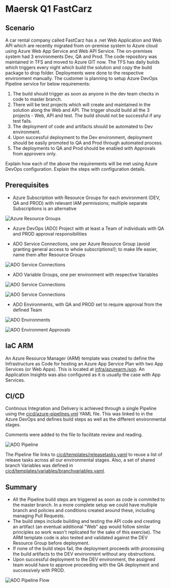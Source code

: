 # Maersk Q1 FastCarz

## Scenario
A car rental company called FastCarz has a .net Web Application and Web API which are recently migrated from on-premise system to Azure cloud using Azure Web App Service and Web API Service. The on-premises system had 3 environments Dev, QA and Prod.
The code repository was maintained in TFS and moved to Azure GIT now. The TFS has daily builds which triggers every night which build the solution and copy the build package to drop folder.
Deployments were done to the respective environment manually. The customer is planning to setup Azure DevOps Pipeline service for below requirements:
1) The build should trigger as soon as anyone in the dev team checks in code to master branch.
2) There will be test projects which will create and maintained in the solution along the Web and API.
The trigger should build all the 3 projects - Web, API and test.
The build should not be successful if any test fails.
3) The deployment of code and artifacts should be automated to Dev environment.
4) Upon successful deployment to the Dev environment, deployment should be easily promoted to QA
and Prod through automated process.
5) The deployments to QA and Prod should be enabled with Approvals from approvers only.

Explain how each of the above the requirements will be met using Azure DevOps configuration.
Explain the steps with configuration details.

## Prerequisites
- Azure Subscription with Resource Groups for each environment (DEV, QA and PROD) with relevant IAM permissions; multiple separate Subscriptions is an alternative

![Azure Resource Groups](readme/img/azureRGs.png)

- Azure DevOps (ADO) Project with at least a Team of individuals with QA and PROD approval responsibilities

- ADO Service Connections, one per Azure Resource Group (avoid granting general access to whole subscriptions!); to make life easier, name them after Resource Groups

![ADO Service Connections](readme/img/adoServiceConnections.png)

- ADO Variable Groups, one per environment with respective Variables

![ADO Service Connections](readme/img/adoVarGroups.png)

![ADO Service Connections](readme/img/adoDevVars.png)

- ADO Environments, with QA and PROD set to require approval from the defined Team

![ADO Environments](readme/img/adoEnvs.png)

![ADO Environment Approvals](readme/img/adoEnvsQAapprove.png)

## IaC ARM
An Azure Resource Manager (ARM) template was created to define the Infrastructure as Code for hosting an Azure App Service Plan with two App Services (or Web Apps). This is located at [infra/azurearm.json](infra/azurearm.json). An Application Insights was also configured as it is usually the case with App Services.

## CI/CD
Continous Integration and Delivery is achieved through a single Pipeline using the [cicd/azure-pipelines.yml](cicd/azure-pipelines.yml) YAML file. This was linked to in the Azure DevOps and defines build steps as well as the different environmental stages.

Comments were added to the file to facilitate review and reading.

![ADO Pipeline](readme/img/adoPipeline.png)

The Pipeline file links to [cicd/templates/releasetasks.yaml](cicd/templates/releasetasks.yaml) to reuse a list of release tasks across all our environmental stages. Also, a set of shared branch Variables was defined in [cicd/templates/variables/branchvariables.yaml](cicd/templates/variables/branchvariables.yaml).

## Summary
- All the Pipeline build steps are triggered as soon as code is commited to the master branch. In a more complete setup we could have multiple branch and policies and conditions created around these, including managing Pull Requests.
- The build steps include building and testing the API code and creating an artifact (an eventual additional "Web" app would follow similar principles so work wasn't replicated for the sake of this exercise). The ARM template code is also tested and validated against the DEV Resource Group before deployment.
- If none of the build steps fail, the deployment proceeds with processing the build artifacts to the DEV environment without any obstructions.
- Upon successful deployment to the DEV environment, the assigned team would have to approve proceeding with the QA deployment and successively with PROD.

![ADO Pipeline Flow](readme/img/adoPipelineFlow.png)